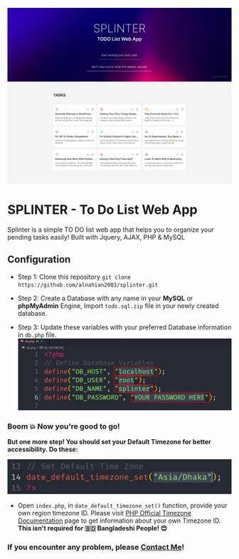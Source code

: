 ![Preview](assets/img/screenshot.jpg)

# SPLINTER - To Do List Web App

Splinter is a simple TO DO list web app that helps you to organize your pending tasks easily! Built with Jquery, AJAX, PHP & MySQL

## Configuration

- Step 1: Clone this repository `git clone https://github.com/alnahian2003/splinter.git`

- Step 2: Create a Database with any name in your **MySQL** or **phpMyAdmin** Engine, Import `todo.sql.zip` file in your newly created database.

- Step 3: Update these variables with your preferred Database information in `db.php` file.
  ![Update DB Connection Variables](assets/img/deleteThisFiledb.png)

### Boom 💥 Now you're good to go!

**But one more step! You should set your Default Timezone for better accessibility.
Do these:**

![Default Timezone](assets/img/deleteThisFile_time.png)

- Open `index.php`, in `date_default_timezone_set()` function, provide your own region timezone ID. Please visit [PHP Official Timezone Documentation](https://www.php.net/manual/en/timezones.php) page to get information about your own Timezone ID.
  **This isn't required for 🇧🇩 Bangladeshi People! 😊**

### If you encounter any problem, please [Contact Me](https://alnahian2003.github.io/#contact)!

